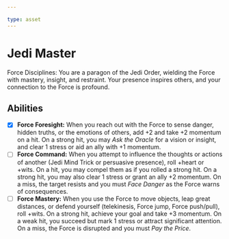 ```yaml
---

type: asset
---
```

# Jedi Master

Force Disciplines:
You are a paragon of the Jedi Order, wielding the Force with mastery, insight, and restraint. Your presence inspires others, and your connection to the Force is profound.

## Abilities
- [x] **Force Foresight:** When you reach out with the Force to sense danger, hidden truths, or the emotions of others, add +2 and take +2 momentum on a hit. On a strong hit, you may _Ask the Oracle_ for a vision or insight, and clear 1 stress or aid an ally with +1 momentum.
- [ ] **Force Command:** When you attempt to influence the thoughts or actions of another (Jedi Mind Trick or persuasive presence), roll +heart or +wits. On a hit, you may compel them as if you rolled a strong hit. On a strong hit, you may also clear 1 stress or grant an ally +2 momentum. On a miss, the target resists and you must _Face Danger_ as the Force warns of consequences.
- [ ] **Force Mastery:** When you use the Force to move objects, leap great distances, or defend yourself (telekinesis, Force jump, Force push/pull), roll +wits. On a strong hit, achieve your goal and take +3 momentum. On a weak hit, you succeed but mark 1 stress or attract significant attention. On a miss, the Force is disrupted and you must _Pay the Price_.

